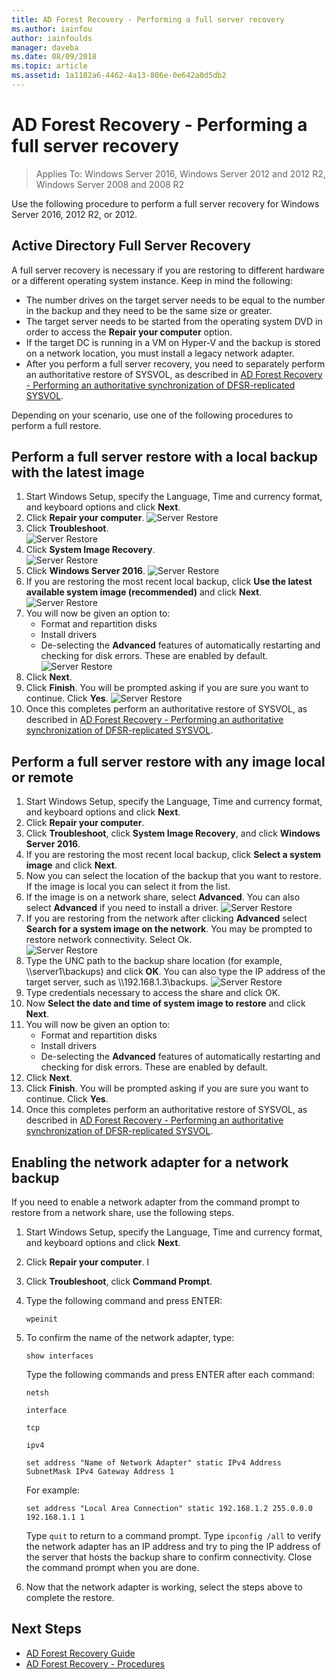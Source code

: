 ```yaml
---
title: AD Forest Recovery - Performing a full server recovery
ms.author: iainfou
author: iainfoulds
manager: daveba
ms.date: 08/09/2018
ms.topic: article
ms.assetid: 1a1182a6-4462-4a13-806e-0e642a0d5db2
---
```

# AD Forest Recovery - Performing a full server recovery

>Applies To: Windows Server 2016, Windows Server 2012 and 2012 R2, Windows Server 2008 and 2008 R2

Use the following procedure to perform a full server recovery for Windows Server 2016, 2012 R2, or 2012.

## Active Directory Full Server Recovery

A full server recovery is necessary if you are restoring to different hardware or a different operating system instance. Keep in mind the following:

- The number drives on the target server needs to be equal to the number in the backup and they need to be the same size or greater.
- The target server needs to be started from the operating system DVD in order to access the **Repair your computer** option.
- If the target DC is running in a VM on Hyper-V and the backup is stored on a network location, you must install a legacy network adapter.
- After you perform a full server recovery, you need to separately perform an authoritative restore of SYSVOL, as described in [AD Forest Recovery - Performing an authoritative synchronization of DFSR-replicated SYSVOL](AD-Forest-Recovery-Authoritative-Recovery-SYSVOL.md).

Depending on your scenario, use one of the following procedures to perform a full restore.

## Perform a full server restore with a local backup with the latest image

1. Start Windows Setup, specify the Language, Time and currency format, and keyboard options and click **Next**.
2. Click **Repair your computer**.
   ![Server Restore](media/AD-Forest-Recovery-Perform-a-Full-Recovery/restore1.png)
3. Click **Troubleshoot**.</br>
   ![Server Restore](media/AD-Forest-Recovery-Perform-a-Full-Recovery/restore2.png)
4. Click **System Image Recovery**.</br>
   ![Server Restore](media/AD-Forest-Recovery-Perform-a-Full-Recovery/restore3.png)
5. Click **Windows Server 2016**.
   ![Server Restore](media/AD-Forest-Recovery-Perform-a-Full-Recovery/restore4.png)
6. If you are restoring the most recent local backup, click **Use the latest available system image (recommended)** and click **Next**.
   ![Server Restore](media/AD-Forest-Recovery-Perform-a-Full-Recovery/restore5.png)
7. You will now be given an option to:
   -  Format and repartition disks
   -  Install drivers
   -  De-selecting the **Advanced** features of automatically restarting and checking for disk errors. These are enabled by default.
   ![Server Restore](media/AD-Forest-Recovery-Perform-a-Full-Recovery/restore6.png)
8. Click **Next**.
9. Click **Finish**. You will be prompted asking if you are sure you want to continue. Click **Yes**.
   ![Server Restore](media/AD-Forest-Recovery-Perform-a-Full-Recovery/restore11.png)
10. Once this completes perform an authoritative restore of SYSVOL, as described in [AD Forest Recovery - Performing an authoritative synchronization of DFSR-replicated SYSVOL](AD-Forest-Recovery-Authoritative-Recovery-SYSVOL.md).

## Perform a full server restore with any image local or remote

1. Start Windows Setup, specify the Language, Time and currency format, and keyboard options and click **Next**.
2. Click **Repair your computer**.</br>
3. Click **Troubleshoot**, click **System Image Recovery**, and click **Windows Server 2016**.
4. If you are restoring the most recent local backup, click **Select a system image** and click **Next**.
5. Now you can select the location of the backup that you want to restore. If the image is local you can select it from the list.
6. If the image is on a network share, select **Advanced**. You can also select **Advanced** if you need to install a driver.
   ![Server Restore](media/AD-Forest-Recovery-Perform-a-Full-Recovery/restore7.png)
7. If you are restoring from the network after clicking **Advanced** select **Search for a system image on the network**. You may be prompted to restore network connectivity. Select Ok. </br>
   ![Server Restore](media/AD-Forest-Recovery-Perform-a-Full-Recovery/restore8.png)
8. Type the UNC path to the backup share location (for example, \\\server1\backups) and click **OK**. You can also type the IP address of the target server, such as \\\192.168.1.3\backups.
   ![Server Restore](media/AD-Forest-Recovery-Perform-a-Full-Recovery/restore9.png)
9. Type credentials necessary to access the share and click OK.
10. Now **Select the date and time of system image to restore** and click **Next**.
11. You will now be given an option to:
    - Format and repartition disks
    - Install drivers
    - De-selecting the **Advanced** features of automatically restarting and checking for disk errors. These are enabled by default.
12. Click **Next**.
13. Click **Finish**. You will be prompted asking if you are sure you want to continue. Click **Yes**.
14. Once this completes perform an authoritative restore of SYSVOL, as described in [AD Forest Recovery - Performing an authoritative synchronization of DFSR-replicated SYSVOL](AD-Forest-Recovery-Authoritative-Recovery-SYSVOL.md).

## Enabling the network adapter for a network backup

If you need to enable a network adapter from the command prompt to restore from a network share, use the following steps.

1. Start Windows Setup, specify the Language, Time and currency format, and keyboard options and click **Next**.
2. Click **Repair your computer**. I
3. Click **Troubleshoot**, click **Command Prompt**.
4. Type the following command and press ENTER:

   ```
   wpeinit
   ```

5. To confirm the name of the network adapter, type:

   ```
   show interfaces
   ```

   Type the following commands and press ENTER after each command:

   ```
   netsh
   ```

   ```
   interface
   ```

   ```
   tcp
   ```

   ```
   ipv4
   ```

   ```
   set address "Name of Network Adapter" static IPv4 Address SubnetMask IPv4 Gateway Address 1
   ```

   For example:

   ```
   set address "Local Area Connection" static 192.168.1.2 255.0.0.0 192.168.1.1 1
   ```

   Type `quit` to return to a command prompt. Type `ipconfig /all` to verify the network adapter has an IP address and try to ping the IP address of the server that hosts the backup share to confirm connectivity. Close the command prompt when you are done.

6. Now that the network adapter is working, select the steps above to complete the restore.

## Next Steps

- [AD Forest Recovery Guide](AD-Forest-Recovery-Guide.md)
- [AD Forest Recovery - Procedures](AD-Forest-Recovery-Procedures.md)
